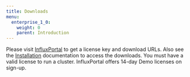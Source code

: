 ```yaml
---
title: Downloads
menu:
  enterprise_1_0:
    weight: 0
    parent: Introduction
---
```


Please visit [InfluxPortal](https://portal.influxdata.com/) to get a license key and download URLs. 
Also see the [Installation](/enterprise/v1.0/introduction/installation/) documentation to access the downloads. 
You must have a valid license to run a cluster. 
InfluxPortal offers 14-day Demo licenses on sign-up.
